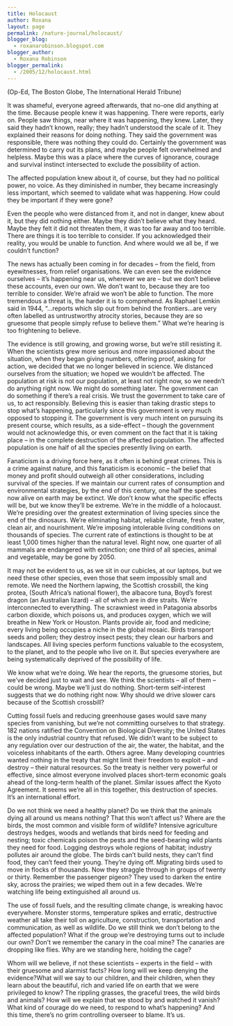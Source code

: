 ```yaml
---
title: Holocaust
author: Roxana
layout: page
permalink: /nature-journal/holocaust/
blogger_blog:
  - roxanarobinson.blogspot.com
blogger_author:
  - Roxana Robinson
blogger_permalink:
  - /2005/12/holocaust.html
---
```

(Op-Ed, The Boston Globe, The International Herald Tribune)

It was shameful, everyone agreed afterwards, that no-one did anything at the time. Because people knew it was happening. There were reports, early on. People saw things, near where it was happening, they knew. Later, they said they hadn’t known, really; they hadn’t understood the scale of it. They explained their reasons for doing nothing. They said the government was responsible, there was nothing they could do. Certainly the government was determined to carry out its plans, and maybe people felt overwhelmed and helpless. Maybe this was a place where the curves of ignorance, courage and survival instinct intersected to exclude the possibility of action. 

The affected population knew about it, of course, but they had no political power, no voice. As they diminished in number, they became increasingly less important, which seemed to validate what was happening. How could they be important if they were gone?

Even the people who were distanced from it, and not in danger, knew about it, but they did nothing either. Maybe they didn’t believe what they heard. Maybe they felt it did not threaten them, it was too far away and too terrible. There are things it is too terrible to consider. If you acknowledged their reality, you would be unable to function. And where would we all be, if we couldn’t function? 

The news has actually been coming in for decades – from the field, from eyewitnesses, from relief organisations. We can even see the evidence ourselves – it’s happening near us, wherever we are &#8211; but we don’t believe these accounts, even our own. We don’t want to, because they are too terrible to consider. We’re afraid we won’t be able to function. The more tremendous a threat is, the harder it is to comprehend. As Raphael Lemkin said in 1944, “…reports which slip out from behind the frontiers…are very often labelled as untrustworthy atrocity stories, because they are so gruesome that people simply refuse to believe them.” What we’re hearing is too frightening to believe. 

The evidence is still growing, and growing worse, but we’re still resisting it. When the scientists grew more serious and more impassioned about the situation, when they began giving numbers, offering proof, asking for action, we decided that we no longer believed in science. We distanced ourselves from the situation; we hoped we wouldn’t be affected. The population at risk is not our population, at least not right now, so we needn’t do anything right now. We might do something later. The government can do something if there’s a real crisis. We trust the government to take care of us, to act responsibly. Believing this is easier than taking drastic steps to stop what’s happening, particularly since this government is very much opposed to stopping it. The government is very much intent on pursuing its present course, which results, as a side-effect &#8211; though the government would not acknowledge this, or even comment on the fact that it is taking place – in the complete destruction of the affected population. The affected population is one half of all the species presently living on earth. 

Fanaticism is a driving force here, as it often is behind great crimes. This is a crime against nature, and this fanaticism is economic &#8211; the belief that money and profit should outweigh all other considerations, including survival of the species. If we maintain our current rates of consumption and environmental strategies, by the end of this century, one half the species now alive on earth may be extinct. We don’t know what the specific effects will be, but we know they’ll be extreme. We’re in the middle of a holocaust. We’re presiding over the greatest extermination of living species since the end of the dinosaurs. We’re eliminating habitat, reliable climate, fresh water, clean air, and nourishment. We’re imposing intolerable living conditions on thousands of species. The current rate of extinctions is thought to be at least 1,000 times higher than the natural level. Right now, one quarter of all mammals are endangered with extinction; one third of all species, animal and vegetable, may be gone by 2050. 

It may not be evident to us, as we sit in our cubicles, at our laptops, but we need these other species, even those that seem impossibly small and remote. We need the Northern lapwing, the Scottish crossbill, the king protea, (South Africa’s national flower), the albacore tuna, Boyd’s forest dragon (an Australian lizard) – all of which are in dire straits. We’re interconnected to everything. The scrawniest weed in Patagonia absorbs carbon dioxide, which poisons us, and produces oxygen, which we will breathe in New York or Houston. Plants provide air, food and medicine; every living being occupies a niche in the global mosaic. Birds transport seeds and pollen; they destroy insect pests; they clean our harbors and landscapes. All living species perform functions valuable to the ecosystem, to the planet, and to the people who live on it. But species everywhere are being systematically deprived of the possibility of life. 

We know what we’re doing. We hear the reports, the gruesome stories, but we’ve decided just to wait and see. We think the scientists – all of them – could be wrong. Maybe we’ll just do nothing. Short-term self-interest suggests that we do nothing right now. Why should we drive slower cars because of the Scottish crossbill? 

Cutting fossil fuels and reducing greenhouse gases would save many species from vanishing, but we’re not committing ourselves to that strategy. 182 nations ratified the Convention on Biological Diversity; the United States is the only industrial country that refused. We didn’t want to be subject to any regulation over our destruction of the air, the water, the habitat, and the voiceless inhabitants of the earth. Others agree. Many developing countries wanted nothing in the treaty that might limit their freedom to exploit &#8211; and destroy &#8211; their natural resources. So the treaty is neither very powerful or effective, since almost everyone involved places short-term economic goals ahead of the long-term health of the planet. Similar issues affect the Kyoto Agreement. It seems we’re all in this together, this destruction of species. It’s an international effort. 

Do we not think we need a healthy planet? Do we think that the animals dying all around us means nothing? That this won’t affect us? Where are the birds, the most common and visible form of wildlife? Intensive agriculture destroys hedges, woods and wetlands that birds need for feeding and nesting; toxic chemicals poison the pests and the seed-bearing wild plants they need for food. Logging destroys whole regions of habitat; industry pollutes air around the globe. The birds can’t build nests, they can’t find food, they can’t feed their young. They’re dying off. Migrating birds used to move in flocks of thousands. Now they straggle through in groups of twenty or thirty. Remember the passenger pigeon? They used to darken the entire sky, across the prairies; we wiped them out in a few decades. We’re watching life being extinguished all around us. 

The use of fossil fuels, and the resulting climate change, is wreaking havoc everywhere. Monster storms, temperature spikes and erratic, destructive weather all take their toll on agriculture, construction, transportation and communication, as well as wildlife. Do we still think we don’t belong to the affected population? What if the group we’re destroying turns out to include our own? Don’t we remember the canary in the coal mine? The canaries are dropping like flies. Why are we standing here, holding the cage? 

Whom will we believe, if not these scientists – experts in the field – with their gruesome and alarmist facts? How long will we keep denying the evidence?What will we say to our children, and their children, when they learn about the beautiful, rich and varied life on earth that we were privileged to know? The rippling grasses, the graceful trees, the wild birds and animals? How will we explain that we stood by and watched it vanish? What kind of courage do we need, to respond to what’s happening? And this time, there’s no grim controlling overseer to blame. It’s us.
